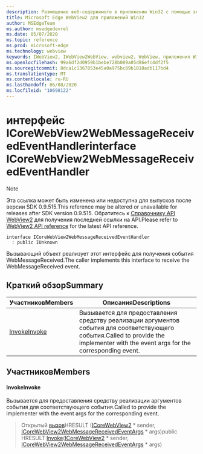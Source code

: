 ```yaml
---
description: Размещение веб-содержимого в приложении Win32 с помощью элемента управления Microsoft Edge WebView2
title: Microsoft Edge WebView2 для приложений Win32
author: MSEdgeTeam
ms.author: msedgedevrel
ms.date: 05/07/2020
ms.topic: reference
ms.prod: microsoft-edge
ms.technology: webview
keywords: IWebView2, IWebView2WebView, webview2, WebView, приложения Win32, Win32, EDGE, ICoreWebView2, ICoreWebView2Controller, элемент управления "веб-браузер", HTML Edge
ms.openlocfilehash: 99a6df2d0959b1bebe728b089a05d86efc4df2f5
ms.sourcegitcommit: 8dca1c1367853e45a0a975bc89b1818adb117bd4
ms.translationtype: MT
ms.contentlocale: ru-RU
ms.lasthandoff: 06/08/2020
ms.locfileid: "10698122"
---
```

# <span data-ttu-id="7ddd9-104">интерфейс ICoreWebView2WebMessageReceivedEventHandler</span><span class="sxs-lookup"><span data-stu-id="7ddd9-104">interface ICoreWebView2WebMessageReceivedEventHandler</span></span> 

> [!NOTE]
> <span data-ttu-id="7ddd9-105">Эта ссылка может быть изменена или недоступна для выпусков после версии SDK 0.9.515.</span><span class="sxs-lookup"><span data-stu-id="7ddd9-105">This reference may be altered or unavailable for releases after SDK version 0.9.515.</span></span> <span data-ttu-id="7ddd9-106">Обратитесь к [Справочнику API WebView2](../../../webview2-api-reference.md) для получения последней ссылки на API.</span><span class="sxs-lookup"><span data-stu-id="7ddd9-106">Please refer to [WebView2 API reference](../../../webview2-api-reference.md) for the latest API reference.</span></span>

```
interface ICoreWebView2WebMessageReceivedEventHandler
  : public IUnknown
```

<span data-ttu-id="7ddd9-107">Вызывающий объект реализует этот интерфейс для получения события WebMessageReceived.</span><span class="sxs-lookup"><span data-stu-id="7ddd9-107">The caller implements this interface to receive the WebMessageReceived event.</span></span>

## <span data-ttu-id="7ddd9-108">Краткий обзор</span><span class="sxs-lookup"><span data-stu-id="7ddd9-108">Summary</span></span>

 <span data-ttu-id="7ddd9-109">Участников</span><span class="sxs-lookup"><span data-stu-id="7ddd9-109">Members</span></span>                        | <span data-ttu-id="7ddd9-110">Описания</span><span class="sxs-lookup"><span data-stu-id="7ddd9-110">Descriptions</span></span>
--------------------------------|---------------------------------------------
[<span data-ttu-id="7ddd9-111">Invoke</span><span class="sxs-lookup"><span data-stu-id="7ddd9-111">Invoke</span></span>](#invoke) | <span data-ttu-id="7ddd9-112">Вызывается для предоставления средству реализации аргументов события для соответствующего события.</span><span class="sxs-lookup"><span data-stu-id="7ddd9-112">Called to provide the implementer with the event args for the corresponding event.</span></span>

## <span data-ttu-id="7ddd9-113">Участников</span><span class="sxs-lookup"><span data-stu-id="7ddd9-113">Members</span></span>

#### <span data-ttu-id="7ddd9-114">Invoke</span><span class="sxs-lookup"><span data-stu-id="7ddd9-114">Invoke</span></span> 

<span data-ttu-id="7ddd9-115">Вызывается для предоставления средству реализации аргументов события для соответствующего события.</span><span class="sxs-lookup"><span data-stu-id="7ddd9-115">Called to provide the implementer with the event args for the corresponding event.</span></span>

> <span data-ttu-id="7ddd9-116">Открытый [вызов](#invoke)HRESULT ([ICoreWebView2](icorewebview2.md) \* sender, [ICoreWebView2WebMessageReceivedEventArgs](icorewebview2webmessagereceivedeventargs.md) \* args)</span><span class="sxs-lookup"><span data-stu-id="7ddd9-116">public HRESULT [Invoke](#invoke)([ICoreWebView2](icorewebview2.md) \* sender, [ICoreWebView2WebMessageReceivedEventArgs](icorewebview2webmessagereceivedeventargs.md) \* args)</span></span>

